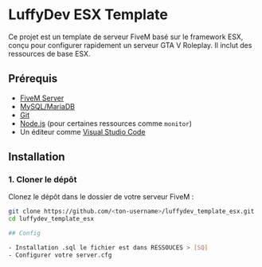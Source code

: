 # LuffyDev ESX Template

Ce projet est un template de serveur FiveM basé sur le framework ESX, conçu pour configurer rapidement un serveur GTA V Roleplay. Il inclut des ressources de base ESX.

## Prérequis

- [FiveM Server](https://fivem.net/)
- [MySQL/MariaDB](https://mariadb.org/download/)
- [Git](https://git-scm.com/downloads)
- [Node.js](https://nodejs.org/) (pour certaines ressources comme `monitor`)
- Un éditeur comme [Visual Studio Code](https://code.visualstudio.com/)

## Installation

### 1. Cloner le dépôt
Clonez le dépôt dans le dossier de votre serveur FiveM :

```bash
git clone https://github.com/<ton-username>/luffydev_template_esx.git
cd luffydev_template_esx

## Config

- Installation .sql le fichier est dans RESSOUCES > [SQ]
- Configurer votre server.cfg
